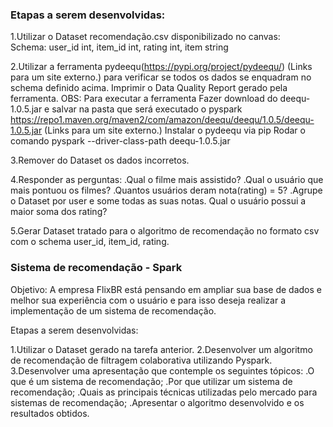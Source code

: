 ### Etapas a serem desenvolvidas:

1.Utilizar o Dataset recomendação.csv disponibilizado no canvas:  
Schema: user_id int, item_id int, rating int, item string

2.Utilizar a ferramenta pydeequ(https://pypi.org/project/pydeequ/) (Links para um site externo.) para verificar se todos os dados se enquadram no schema definido acima. Imprimir o Data Quality Report gerado pela ferramenta.
OBS: Para executar a ferramenta
Fazer download do deequ-1.0.5.jar e salvar na pasta que será executado o pyspark
https://repo1.maven.org/maven2/com/amazon/deequ/deequ/1.0.5/deequ-1.0.5.jar (Links para um site externo.)
Instalar o pydeequ via pip
Rodar o comando   pyspark --driver-class-path deequ-1.0.5.jar

3.Remover do Dataset os dados incorretos.

4.Responder as perguntas:
.Qual o filme mais assistido?
.Qual o usuário que mais pontuou os filmes?
.Quantos usuários deram nota(rating) = 5?
.Agrupe o Dataset por user e some todas as suas notas. Qual o usuário possui a maior soma dos rating?

5.Gerar Dataset tratado para o algoritmo de recomendação no formato csv com o schema user_id, item_id, rating.

### Sistema de recomendação - Spark

Objetivo: A empresa FlixBR está pensando em ampliar sua base de dados e melhor sua experiência com o usuário e para isso deseja realizar a implementação de um sistema de recomendação. 

Etapas a serem desenvolvidas:

1.Utilizar o Dataset gerado na tarefa anterior.
2.Desenvolver um algoritmo de recomendação de filtragem colaborativa utilizando Pyspark.
3.Desenvolver uma apresentação que contemple os seguintes tópicos:
.O que é um sistema de recomendação;
.Por que utilizar um sistema de recomendação;
.Quais as principais técnicas utilizadas pelo mercado para sistemas de recomendação;
.Apresentar o algoritmo desenvolvido e os resultados obtidos.
